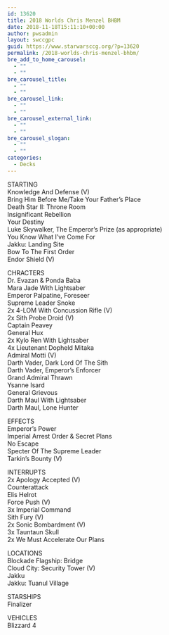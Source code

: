 ```yaml
---
id: 13620
title: 2018 Worlds Chris Menzel BHBM
date: 2018-11-18T15:11:10+00:00
author: pwsadmin
layout: swccgpc
guid: https://www.starwarsccg.org/?p=13620
permalink: /2018-worlds-chris-menzel-bhbm/
bre_add_to_home_carousel:
  - ""
  - ""
bre_carousel_title:
  - ""
  - ""
bre_carousel_link:
  - ""
  - ""
bre_carousel_external_link:
  - ""
  - ""
bre_carousel_slogan:
  - ""
  - ""
categories:
  - Decks
---
```

STARTING  
Knowledge And Defense (V)  
Bring Him Before Me/Take Your Father’s Place  
Death Star II: Throne Room  
Insignificant Rebellion  
Your Destiny  
Luke Skywalker, The Emperor&#8217;s Prize (as appropriate)  
You Know What I&#8217;ve Come For  
Jakku: Landing Site  
Bow To The First Order  
Endor Shield (V)

CHRACTERS  
Dr. Evazan & Ponda Baba  
Mara Jade With Lightsaber  
Emperor Palpatine, Foreseer  
Supreme Leader Snoke  
2x 4-LOM With Concussion Rifle (V)  
2x Sith Probe Droid (V)  
Captain Peavey  
General Hux  
2x Kylo Ren With Lightsaber  
4x Lieutenant Dopheld Mitaka  
Admiral Motti (V)  
Darth Vader, Dark Lord Of The Sith  
Darth Vader, Emperor&#8217;s Enforcer  
Grand Admiral Thrawn  
Ysanne Isard  
General Grievous  
Darth Maul With Lightsaber  
Darth Maul, Lone Hunter

EFFECTS  
Emperor&#8217;s Power  
Imperial Arrest Order & Secret Plans  
No Escape  
Specter Of The Supreme Leader  
Tarkin&#8217;s Bounty (V)

INTERRUPTS  
2x Apology Accepted (V)  
Counterattack  
Elis Helrot  
Force Push (V)  
3x Imperial Command  
Sith Fury (V)  
2x Sonic Bombardment (V)  
3x Tauntaun Skull  
2x We Must Accelerate Our Plans

LOCATIONS  
Blockade Flagship: Bridge  
Cloud City: Security Tower (V)  
Jakku  
Jakku: Tuanul Village

STARSHIPS  
Finalizer

VEHICLES  
Blizzard 4